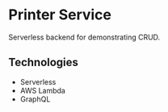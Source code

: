 # Printer Service

Serverless backend for demonstrating CRUD.

## Technologies
- Serverless
- AWS Lambda
- GraphQL

